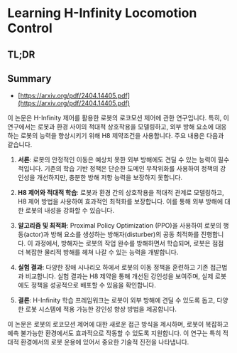 # Learning H-Infinity Locomotion Control
## TL;DR
## Summary
- [https://arxiv.org/pdf/2404.14405.pdf](https://arxiv.org/pdf/2404.14405.pdf)

이 논문은 H-Infinity 제어를 활용한 로봇의 로코모션 제어에 관한 연구입니다. 특히, 이 연구에서는 로봇과 환경 사이의 적대적 상호작용을 모델링하고, 외부 방해 요소에 대응하는 로봇의 능력을 향상시키기 위해 H8 제약조건을 사용합니다. 주요 내용은 다음과 같습니다.

1. **서론**: 로봇의 안정적인 이동은 예상치 못한 외부 방해에도 견딜 수 있는 능력이 필수적입니다. 기존의 학습 기반 정책은 단순한 도메인 무작위화를 사용하여 정책의 강인성을 개선하지만, 충분한 방해 저항 능력을 보장하지 못합니다.

2. **H8 제어와 적대적 학습**: 로봇과 환경 간의 상호작용을 적대적 관계로 모델링하고, H8 제어 방법을 사용하여 효과적인 최적화를 보장합니다. 이를 통해 외부 방해에 대한 로봇의 내성을 강화할 수 있습니다.

3. **알고리즘 및 최적화**: Proximal Policy Optimization (PPO)을 사용하여 로봇의 행동(actor)과 방해 요소를 생성하는 방해자(disturber)의 공동 최적화를 진행합니다. 이 과정에서, 방해자는 로봇의 작업 완수를 방해하면서 학습되며, 로봇은 점점 더 복잡한 물리적 방해를 헤쳐 나갈 수 있는 능력을 개발합니다.

4. **실험 결과**: 다양한 장애 시나리오 하에서 로봇의 이동 정책을 훈련하고 기존 접근법과 비교합니다. 실험 결과는 H8 제약을 통해 개선된 강인성을 보여주며, 실제 로봇에도 정책을 성공적으로 배포할 수 있음을 확인합니다.

5. **결론**: H-Infinity 학습 프레임워크는 로봇이 외부 방해에 견딜 수 있도록 돕고, 다양한 로봇 시스템에 적용 가능한 강인성 향상 방법을 제공합니다.

이 논문은 로봇의 로코모션 제어에 대한 새로운 접근 방식을 제시하며, 로봇이 복잡하고 예측 불가능한 환경에서도 효과적으로 작동할 수 있도록 지원합니다. 이 연구는 특히 적대적 환경에서의 로봇 운용에 있어서 중요한 기술적 진전을 나타냅니다.